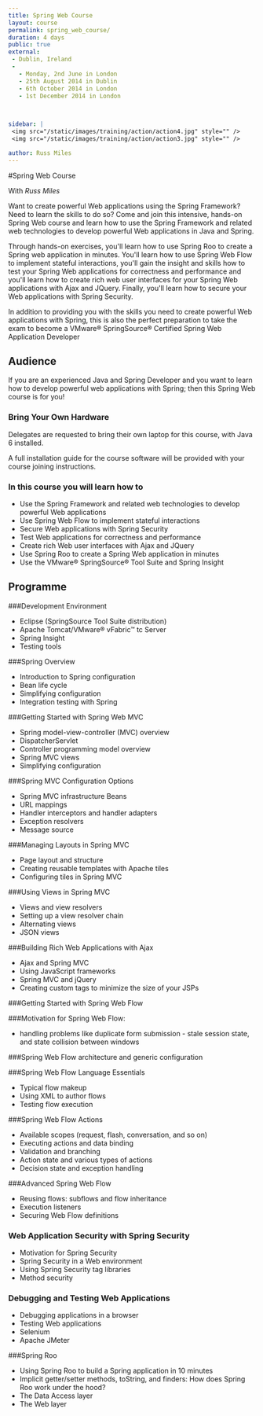 ```yaml
---
title: Spring Web Course
layout: course
permalink: spring_web_course/
duration: 4 days
public: true
external: 
 - Dublin, Ireland
 - 
   - Monday, 2nd June in London
   - 25th August 2014 in Dublin
   - 6th October 2014 in London
   - 1st December 2014 in London

 

sidebar: |
 <img src="/static/images/training/action/action4.jpg" style="" />
 <img src="/static/images/training/action/action3.jpg" style="" />

author: Russ Miles
---
```

#Spring Web Course

With *Russ Miles*

Want to create powerful Web applications using the Spring Framework? Need to learn the skills to do so? Come and join this intensive, hands-on Spring Web course and learn how to use the Spring Framework and related web technologies to develop powerful Web applications in Java and Spring.

Through hands-on exercises, you'll learn how to use Spring Roo to create a Spring web application in minutes. You'll learn how to use Spring Web Flow to implement stateful interactions, you'll gain the insight and skills how to test your Spring Web applications for correctness and performance and you'll learn how to create rich web user interfaces for your Spring Web applications with Ajax and JQuery. Finally, you'll learn how to secure your Web applications with Spring Security.

In addition to providing you with the skills you need to create powerful Web applications with Spring, this is also the perfect preparation to take the exam to become a VMware® SpringSource® Certified Spring Web Application Developer

## Audience

If you are an experienced Java and Spring Developer and you want to learn how to develop powerful web applications with Spring; then this Spring Web course is for you!

### Bring Your Own Hardware

Delegates are requested to bring their own laptop for this course, with Java 6 installed.

A full installation guide for the course software will be provided with your course joining instructions.

### In this course you will learn how to

* Use the Spring Framework and related web technologies to develop powerful Web applications
* Use Spring Web Flow to implement stateful interactions
* Secure Web applications with Spring Security
* Test Web applications for correctness and performance
* Create rich Web user interfaces with Ajax and JQuery
* Use Spring Roo to create a Spring Web application in minutes
* Use the VMware® SpringSource® Tool Suite and Spring Insight

## Programme

###Development Environment

* Eclipse (SpringSource Tool Suite distribution)
* Apache Tomcat/VMware® vFabric™ tc Server
* Spring Insight
* Testing tools

###Spring Overview

* Introduction to Spring configuration
* Bean life cycle
* Simplifying configuration
* Integration testing with Spring

###Getting Started with Spring Web MVC

* Spring model-view-controller (MVC) overview
* DispatcherServlet
* Controller programming model overview
* Spring MVC views
* Simplifying configuration

###Spring MVC Configuration Options

* Spring MVC infrastructure Beans
* URL mappings
* Handler interceptors and handler adapters
* Exception resolvers
* Message source

###Managing Layouts in Spring MVC

* Page layout and structure
* Creating reusable templates with Apache tiles
* Configuring tiles in Spring MVC

###Using Views in Spring MVC

* Views and view resolvers
* Setting up a view resolver chain
* Alternating views
* JSON views

###Building Rich Web Applications with Ajax

* Ajax and Spring MVC
* Using JavaScript frameworks
* Spring MVC and jQuery
* Creating custom tags to minimize the size of your JSPs

###Getting Started with Spring Web Flow

###Motivation for Spring Web Flow:

* handling problems like duplicate form submission - stale session state, and state collision between windows

###Spring Web Flow architecture and generic configuration

###Spring Web Flow Language Essentials

* Typical flow makeup
* Using XML to author flows
* Testing flow execution

###Spring Web Flow Actions

* Available scopes (request, flash, conversation, and so on)
* Executing actions and data binding
* Validation and branching
* Action state and various types of actions
* Decision state and exception handling

###Advanced Spring Web Flow

* Reusing flows: subflows and flow inheritance
* Execution listeners
* Securing Web Flow definitions

### Web Application Security with Spring Security

* Motivation for Spring Security
* Spring Security in a Web environment
* Using Spring Security tag libraries
* Method security

### Debugging and Testing Web Applications

* Debugging applications in a browser
* Testing Web applications
* Selenium
* Apache JMeter

###Spring Roo
* Using Spring Roo to build a Spring application in 10 minutes
* Implicit getter/setter methods, toString, and finders: How does Spring Roo work under the hood?
* The Data Access layer
* The Web layer
